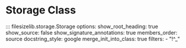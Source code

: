 # Storage Class

::: filesizelib.storage.Storage
    options:
      show_root_heading: true
      show_source: false
      show_signature_annotations: true
      members_order: source
      docstring_style: google
      merge_init_into_class: true
      filters:
        - "!^_"